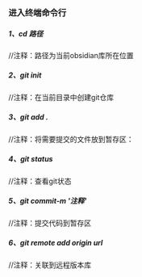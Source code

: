 ### 进入终端命令行

##### 1、cd 路径
//注释：路径为当前obsidian库所在位置

##### 2、git init
//注释：在当前目录中创建git仓库

##### 3、git add .
//注释：将需要提交的文件放到暂存区：

##### 4、git status
//注释：查看git状态

##### 5、git commit-m '注释'
//注释：提交代码到暂存区

##### 6、git remote add origin url
//注释：关联到远程版本库